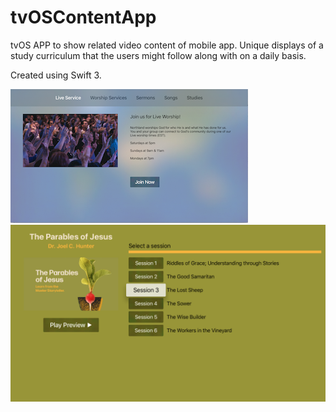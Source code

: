 # tvOSContentApp
tvOS APP to show related video content of mobile app. Unique displays of a study curriculum that the users might follow along with on a daily basis.

Created using Swift 3.


![Live](https://github.com/wiseguy16/tvOSContentApp/blob/master/tv-live-better.png)
![StudyView1](https://github.com/wiseguy16/tvOSContentApp/blob/master/tv-lost-sheep.png)
